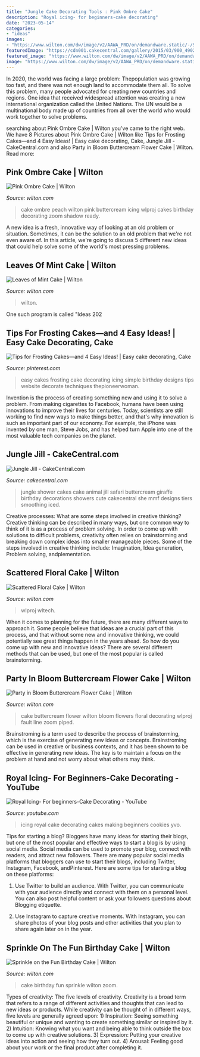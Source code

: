 ```yaml
---
title: "Jungle Cake Decorating Tools : Pink Ombre Cake"
description: "Royal icing- for beginners-cake decorating"
date: "2023-05-14"
categories:
- "ideas"
images:
- "https://www.wilton.com/dw/image/v2/AAWA_PRD/on/demandware.static/-/Sites-wilton-project-master/default/dw6a7f4c92/images/project/WLPROJ-9142/WiltonRosettesProject3Option2.jpg?sw=1440&amp;sh=750&amp;sm=fit"
featuredImage: "https://cdn001.cakecentral.com/gallery/2015/03/900_490283TtPT_jungle-jill.jpg"
featured_image: "https://www.wilton.com/dw/image/v2/AAWA_PRD/on/demandware.static/-/Sites-wilton-project-master/default/dw6a7f4c92/images/project/WLPROJ-9142/WiltonRosettesProject3Option2.jpg?sw=1440&amp;sh=750&amp;sm=fit"
image: "https://www.wilton.com/dw/image/v2/AAWA_PRD/on/demandware.static/-/Sites-wilton-project-master/default/dw66d8739d/images/project/WLPROJ-8145/Peach-Ombre-Cake.jpg?sw=1440&amp;sh=750&amp;sm=fit"
---
```



In 2020, the world was facing a large problem: Thepopulation was growing too fast, and there was not enough land to accommodate them all. To solve this problem, many people advocated for creating new countries and regions. One idea that received widespread attention was creating a new international organization called the United Nations. The UN would be a multinational body made up of countries from all over the world who would work together to solve problems.

	

		
searching about Pink Ombre Cake | Wilton you've came to the right web. We have 8 Pictures about Pink Ombre Cake | Wilton like Tips for Frosting Cakes—and 4 Easy Ideas! | Easy cake decorating, Cake, Jungle Jill - CakeCentral.com and also Party in Bloom Buttercream Flower Cake | Wilton. Read more:
		
    
## Pink Ombre Cake | Wilton

<img loading=lazy src="https://www.wilton.com/dw/image/v2/AAWA_PRD/on/demandware.static/-/Sites-wilton-project-master/default/dw66d8739d/images/project/WLPROJ-8145/Peach-Ombre-Cake.jpg?sw=1440&amp;sh=750&amp;sm=fit" onerror="this.onerror=null;this.src='https://tse1.mm.bing.net/th?id=OIP.yoiclVwqKm0AJ3Vo9MlV7gHaHa&amp;pid=15.1';" alt="Pink Ombre Cake | Wilton">

_Source: wilton.com_

>cake ombre peach wilton pink buttercream icing wlproj cakes birthday decorating zoom shadow ready. 

	

A new idea is a fresh, innovative way of looking at an old problem or situation. Sometimes, it can be the solution to an old problem that we're not even aware of. In this article, we're going to discuss 5 different new ideas that could help solve some of the world's most pressing problems.

    
## Leaves Of Mint Cake | Wilton

<img loading=lazy src="https://www.wilton.com/dw/image/v2/AAWA_PRD/on/demandware.static/-/Sites-wilton-project-master/default/dwecf86312/images/project/WLPROJ-9134/WiltonLeafHero.jpg?sw=1440&amp;sh=750&amp;sm=fit" onerror="this.onerror=null;this.src='https://tse4.mm.bing.net/th?id=OIP.PHOaLmEqfgm_Fz5i7_JxGQHaHa&amp;pid=15.1';" alt="Leaves of Mint Cake | Wilton">

_Source: wilton.com_

>wilton. 

	

One such program is called "Ideas 202
    
## Tips For Frosting Cakes—and 4 Easy Ideas! | Easy Cake Decorating, Cake

<img loading=lazy src="https://i.pinimg.com/736x/f0/10/07/f01007e5f89fc0330aa084e2829e9238.jpg" onerror="this.onerror=null;this.src='https://tse3.mm.bing.net/th?id=OIP.h4e8doe-VWxckCiCB_0qawHaLH&amp;pid=15.1';" alt="Tips for Frosting Cakes—and 4 Easy Ideas! | Easy cake decorating, Cake">

_Source: pinterest.com_

>easy cakes frosting cake decorating icing simple birthday designs tips website decorate techniques thepioneerwoman. 

	

Invention is the process of creating something new and using it to solve a problem. From making cigarettes to Facebook, humans have been using innovations to improve their lives for centuries. Today, scientists are still working to find new ways to make things better, and that's why innovation is such an important part of our economy. For example, the iPhone was invented by one man, Steve Jobs, and has helped turn Apple into one of the most valuable tech companies on the planet.

    
## Jungle Jill - CakeCentral.com

<img loading=lazy src="https://cdn001.cakecentral.com/gallery/2015/03/900_490283TtPT_jungle-jill.jpg" onerror="this.onerror=null;this.src='https://tse2.mm.bing.net/th?id=OIP.0TC20Ckj3RO_PLYv941DKQHaJ4&amp;pid=15.1';" alt="Jungle Jill - CakeCentral.com">

_Source: cakecentral.com_

>jungle shower cakes cake animal jill safari buttercream giraffe birthday decorations showers cute cakecentral she mmf designs tiers smoothing iced. 

	

Creative processes: What are some steps involved in creative thinking?
Creative thinking can be described in many ways, but one common way to think of it is as a process of problem solving. In order to come up with solutions to difficult problems, creativity often relies on brainstorming and breaking down complex ideas into smaller manageable pieces. Some of the steps involved in creative thinking include: Imagination, Idea generation, Problem solving, andplementation.

    
## Scattered Floral Cake | Wilton

<img loading=lazy src="https://www.wilton.com/dw/image/v2/AAWA_PRD/on/demandware.static/-/Sites-wilton-project-master/default/dwf0b6dc47/images/project/WLPROJ-9108/WiltonFondantLifelikeBlossomsHero.jpg?sw=800&amp;sh=800" onerror="this.onerror=null;this.src='https://tse3.mm.bing.net/th?id=OIP.7l8dFxHystQX8DY13Zx7KgHaHa&amp;pid=15.1';" alt="Scattered Floral Cake | Wilton">

_Source: wilton.com_

>wlproj wltech. 

	

When it comes to planning for the future, there are many different ways to approach it. Some people believe that ideas are a crucial part of this process, and that without some new and innovative thinking, we could potentially see great things happen in the years ahead. So how do you come up with new and innovative ideas? There are several different methods that can be used, but one of the most popular is called brainstorming.

    
## Party In Bloom Buttercream Flower Cake | Wilton

<img loading=lazy src="https://www.wilton.com/dw/image/v2/AAWA_PRD/on/demandware.static/-/Sites-wilton-project-master/default/dwdd49cd68/images/project/WLPROJ-9534/Floral-Fault-Line-Cake.jpg?sw=800&amp;sh=800" onerror="this.onerror=null;this.src='https://tse4.mm.bing.net/th?id=OIP.NhrEu8jd-i7Rxjl7jwVrZAHaHa&amp;pid=15.1';" alt="Party in Bloom Buttercream Flower Cake | Wilton">

_Source: wilton.com_

>cake buttercream flower wilton bloom flowers floral decorating wlproj fault line zoom piped. 

	

Brainstroming is a term used to describe the process of brainstorming, which is the exercise of generating new ideas or concepts. Brainstroming can be used in creative or business contexts, and it has been shown to be effective in generating new ideas. The key is to maintain a focus on the problem at hand and not worry about what others may think.

    
## Royal Icing- For Beginners-Cake Decorating - YouTube

<img loading=lazy src="http://i1.ytimg.com/vi/X1lLinc_yvo/maxresdefault.jpg" onerror="this.onerror=null;this.src='https://tse3.mm.bing.net/th?id=OIP.N3xQfx_FAIxtixnlzZLQdgHaEK&amp;pid=15.1';" alt="Royal Icing- For beginners-Cake Decorating - YouTube">

_Source: youtube.com_

>icing royal cake decorating cakes making beginners cookies yvo. 

	

Tips for starting a blog?
Bloggers have many ideas for starting their blogs, but one of the most popular and effective ways to start a blog is by using social media. Social media can be used to promote your blog, connect with readers, and attract new followers. There are many popular social media platforms that bloggers can use to start their blogs, including Twitter, Instagram, Facebook, andPinterest. Here are some tips for starting a blog on these platforms:
1. Use Twitter to build an audience. With Twitter, you can communicate with your audience directly and connect with them on a personal level. You can also post helpful content or ask your followers questions about Blogging etiquette.

2. Use Instagram to capture creative moments. With Instagram, you can share photos of your blog posts and other activities that you plan to share again later on in the year.

    
## Sprinkle On The Fun Birthday Cake | Wilton

<img loading=lazy src="https://www.wilton.com/dw/image/v2/AAWA_PRD/on/demandware.static/-/Sites-wilton-project-master/default/dw6a7f4c92/images/project/WLPROJ-9142/WiltonRosettesProject3Option2.jpg?sw=1440&amp;sh=750&amp;sm=fit" onerror="this.onerror=null;this.src='https://tse3.mm.bing.net/th?id=OIP.zV0i_Bb14akj4UapSnTULgHaHa&amp;pid=15.1';" alt="Sprinkle on the Fun Birthday Cake | Wilton">

_Source: wilton.com_

>cake birthday fun sprinkle wilton zoom. 

	

Types of creativity: The five levels of creativity.
Creativity is a broad term that refers to a range of different activities and thoughts that can lead to new ideas or products. While creativity can be thought of in different ways, five levels are generally agreed upon: 1) Inspiration: Seeing something beautiful or unique and wanting to create something similar or inspired by it. 
2) Intuition: Knowing what you want and being able to think outside the box to come up with creative solutions. 
3) Expression: Putting your creative ideas into action and seeing how they turn out. 
4) Arousal: Feeling good about your work or the final product after completing it.


